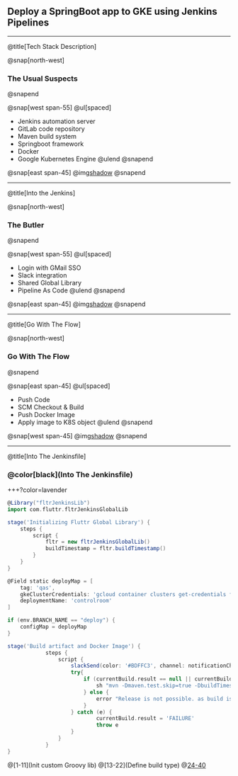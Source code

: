 ## Deploy a SpringBoot app to GKE using Jenkins Pipelines
---
@title[Tech Stack Description]

@snap[north-west]
### The Usual Suspects
@snapend

@snap[west span-55]
@ul[spaced]
- Jenkins automation server
- GitLab code repository
- Maven build system
- Springboot framework
- Docker
- Google Kubernetes Engine
@ulend
@snapend

@snap[east span-45]
@img[shadow](assets/img/tech_stack.png)
@snapend

---
@title[Into the Jenkins]

@snap[north-west]
### The Butler
@snapend

@snap[west span-55]
@ul[spaced]
- Login with GMail SSO
- Slack integration
- Shared Global Library
- Pipeline As Code
@ulend
@snapend

@snap[east span-45]
@img[shadow](assets/img/jenkinstein.png)
@snapend

---
@title[Go With The Flow]

@snap[north-west]
### Go With The Flow
@snapend

@snap[east span-45]
@ul[spaced]
- Push Code
- SCM Checkout & Build
- Push Docker Image
- Apply image to K8S object
@ulend
@snapend

@snap[west span-45]
@img[shadow](assets/img/overview.png)
@snapend

---
@title[Into The Jenkinsfile]

### @color[black](Into The Jenkinsfile)

+++?color=lavender 

```groovy
@Library("fltrJenkinsLib")
import com.fluttr.fltrJenkinsGlobalLib

stage('Initializing Fluttr Global Library') {
    steps {
        script {
            fltr = new fltrJenkinsGlobalLib()
            buildTimestamp = fltr.buildTimestamp()
        }
    }
}

@Field static deployMap = [
    tag: 'qas',
    gkeClusterCredentials: 'gcloud container clusters get-credentials fltr-qas-kube --zone europe-west4-a --project qa-env-225712',
    deploymentName: 'controlroom'
]

if (env.BRANCH_NAME == "deploy") {
    configMap = deployMap
}

stage('Build artifact and Docker Image') {
            steps {
                script {
                    slackSend(color: '#BDFFC3', channel: notificationChannel, message: "- Building artifact and Docker Image")
                    try{
                        if (currentBuild.result == null || currentBuild.result == 'SUCCESS') {
                            sh "mvn -Dmaven.test.skip=true -DbuildTimestamp=${buildTimestamp} -Ddockerfile-image-repository-url=${gcrURL} -Dspring.profile.active="+configMap['tag']+" -Dbizaround.env="+configMap['tag']+" clean package"
                        } else {
                            error "Release is not possible. as build is not successful"
                        }
                    } catch (e) {
                            currentBuild.result = 'FAILURE'
                            throw e
                    }
                }
            }
}
```

@[1-11](Init custom Groovy lib) 
@[13-22](Define build type) 
@[24-40](Mavenick)